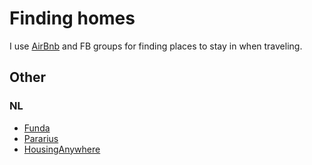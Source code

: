 # Finding homes
I use [AirBnb](https://www.airbnb.com) and FB groups for finding places to stay in when traveling.

## Other
### NL
- [Funda](https://www.funda.nl)
- [Pararius](https://www.pararius.com)
- [HousingAnywhere](https://housinganywhere.com/)